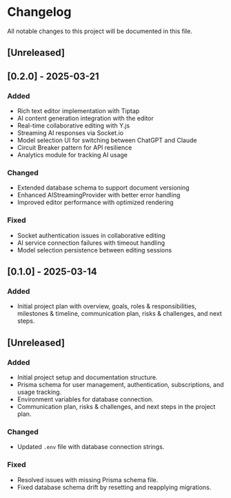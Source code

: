 # Changelog

All notable changes to this project will be documented in this file.

## [Unreleased]

## [0.2.0] - 2025-03-21

### Added
- Rich text editor implementation with Tiptap
- AI content generation integration with the editor
- Real-time collaborative editing with Y.js
- Streaming AI responses via Socket.io
- Model selection UI for switching between ChatGPT and Claude
- Circuit Breaker pattern for API resilience
- Analytics module for tracking AI usage

### Changed
- Extended database schema to support document versioning
- Enhanced AIStreamingProvider with better error handling
- Improved editor performance with optimized rendering

### Fixed
- Socket authentication issues in collaborative editing
- AI service connection failures with timeout handling
- Model selection persistence between editing sessions

## [0.1.0] - 2025-03-14

### Added
- Initial project plan with overview, goals, roles & responsibilities, milestones & timeline, communication plan, risks & challenges, and next steps.

## [Unreleased]

### Added
- Initial project setup and documentation structure.
- Prisma schema for user management, authentication, subscriptions, and usage tracking.
- Environment variables for database connection.
- Communication plan, risks & challenges, and next steps in the project plan.

### Changed
- Updated `.env` file with database connection strings.

### Fixed
- Resolved issues with missing Prisma schema file.
- Fixed database schema drift by resetting and reapplying migrations.
